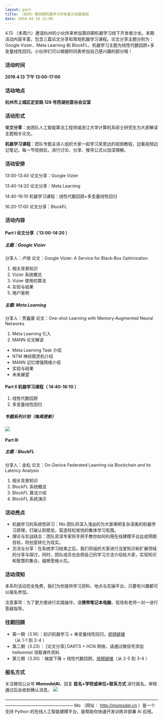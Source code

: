 ```yaml
---
layout: post
title: （杭州）第四期机器学习开发者沙龙邀请函
date: 2019-04-10 12:00
---
```

4.13 （本周六）邀请杭州的小伙伴来参加第四期机器学习线下开发者沙龙。本期活动内容丰富，包含三篇论文分享和常规机器学习课程。论文分享主题分别为：Google Vizier、Meta Learning 和 BlockFL，机器学习主题为线性代数回顾+多变量线性回归。小伙伴们可以根据时间表参加自己感兴趣的部分哦！

### 活动时间
**2019.4.13 下午 13:00-17:00**
### 活动地点
**杭州市上城区定安路 126 号西湖创意谷会议室**
### 活动形式

**论文分享**：由团队人工智能算法工程师或浙江大学计算机系硕士研究生为大家解读主题相关论文。

**机器学习课程**：团队专题主讲人组织大家一起学习吴恩达的视频教程，边看视频边记笔记，每一节视频后，进行讨论、分享、推导公式以加深理解。

### 活动安排
13:00-13:40 论文分享：Google Vizier

13:40-14:20 论文分享：Meta Learning

14:40-16:10 机器学习课程：线性代数回顾+多变量线性回归

16:20-17:00 论文分享：BlockFL
### 活动内容
#### Part I 论文分享（ 13:00-14:20 ）

##### 主题：Google Vizier
分享人：卢旭
论文：Google Vizier: A Service for Black-Box Optimization

1. 相关背景知识
2. Vizier 系统概览
3. Vizier 使用的算法
4. 实验与结果
5. 用户案例

##### 主题: Meta Learning
分享人：贾鑫康
论文：One-shot Learning with Memory-Augmented Neural Networks
1. Meta Learning 引入
2. MANN 论文解读

 - Meta Learning Task 介绍
 - NTM 神经图灵机介绍
 - MANN 记忆增强网络介绍
 - 实验与结果
 - 未来展望

#### Part II 机器学习课程（ 14:40-16:10 ）

 1. 线性代数回顾 
 2. 多变量线性回归

##### 专题系列计划（每周更新）
![]( https://imgbed.momodel.cn/5d1483e497c32cc4678fa66f.jpg)

#### Part III
##### 主题：BlockFL
分享人：金松
论文：On-Device Federated Learning via Blockchain and its Latency Analysis

 1. 相关背景知识
 2. BlockFL 系统概览
 3. BlockFL 算法介绍
 4. BlockFL 系统演示

### 活动亮点

- 机器学习的系统性研习：Mo 团队将深入浅出的为大家阐明复杂深奥的机器学习原理，打破认知壁垒，营造轻松愉悦的集体学习氛围。
- 理论与实战结合：团队资深专家将手把手教你如何利用在线建模平台达成预期目标，将创意转化为现实。
- 交流与分享：在系统学习结束之后，我们将组织大家进行当堂知识和扩展领域的分享与探讨，同时，团队成员也会把自己的学习方法介绍给大家，实现知识和智慧的集合，碰擦思维火花。

### 活动须知
本系列活动完全免费，我们为你提供学习资料、地点与实操平台，只要有兴趣都可以报名参加。

注意事项：为了更方便进行实践操作，请**携带笔记本电脑**，现场有老师一对一进行答疑指导。

### 往期回顾
 - 第一期（3.16）：初识机器学习 + 单变量线性回归，[视频链接][1]（从 1-1 到 2-4 ）
 - 第二期（3.23）： [论文分享]  DARTS + HCN 网络，请通过微信号添加 hellomnist 领取课件资料
 - 第三期（3.30）：梯度下降 + 线性代数回顾，[视频链接][1]（从 2-5 到 3-4 ）

### 报名方式
关注微信公众号 **MomodelAI**，回复 **姓名+学校或单位+联系方式** 进行报名，审核通过后会收到确认消息。
![]( https://imgbed.momodel.cn/5d1483e597c32cc4678fa670.jpg)


  [1]: http://www.momodel.cn:8899/classroom/class?id=5c5696191afd94720cc94533&type=video

————————————————————————————————————————————————————
Mo （网址： http://momodel.cn ）是一个支持 Python 的在线人工智能建模平台，能帮助你快速开发训练并部署 AI 应用。
